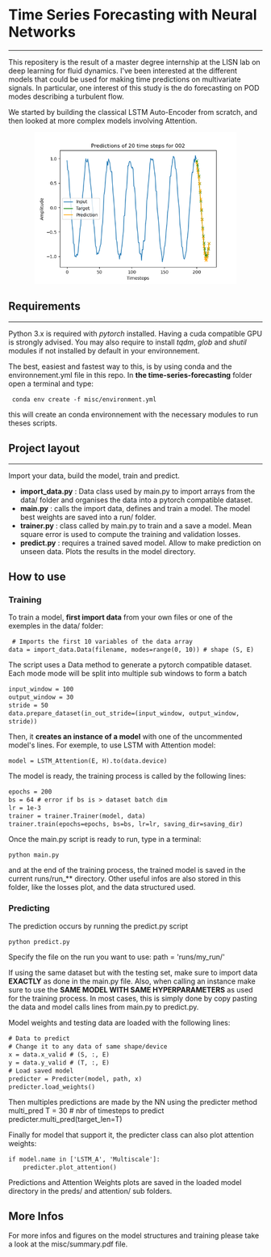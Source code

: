 # Time Series Forecasting with Neural Networks
--------

This repositery is the result of a master degree internship at the LISN lab on deep learning for fluid dynamics.
I've been interested at the different models that could be used for making time predictions on multivariate signals.
In particular, one interest of this study is the do forecasting on POD modes describing a turbulent flow. 

We started by building the classical LSTM Auto-Encoder from scratch, and then looked at more complex models involving Attention.

 <p align="center">
<img src=misc/figures/Mode002Batch000.png width="400" />
</p>

## Requirements
--------

Python 3.x is required with *pytorch* installed. Having a cuda compatible GPU is strongly advised. You may also require to install *tqdm*, *glob* and *shutil* modules if not installed by default in your environnement.

The best, easiest and fastest way to this, is by using conda and the environnement.yml file in this repo. In **the time-series-forecasting** folder open a terminal and type:

     conda env create -f misc/environment.yml
     
this will create an conda environnement with the necessary modules to run theses scripts.

## Project layout
--------

Import your data, build the model, train and predict.

<ul>
<li> <b>import_data.py</b> : Data class used by main.py to import arrays from the data/ folder and organises the data into a pytorch compatible dataset. </li>

<li>  <b>main.py</b>  : calls the import data, defines and train a model. The model best weights are saved into a run/ folder.</li>

<li>  <b>trainer.py</b>  : class called by main.py to train and a save a model. Mean square error is used to compute the training and validation losses.</li>

<li>  <b>predict.py</b>  : requires a trained saved model. Allow to make prediction on 
unseen data. Plots the results in the model directory. </li>
</ul>

## How to use

### Training

To train a model, **first import data** from your own files or one of the exemples in the data/ folder:

     # Imports the first 10 variables of the data array
    data = import_data.Data(filename, modes=range(0, 10)) # shape (S, E)
   
The script uses a Data method to generate a pytorch compatible dataset. Each mode mode will be split into multiple sub windows to form a batch

    input_window = 100
    output_window = 30
    stride = 50
    data.prepare_dataset(in_out_stride=(input_window, output_window, stride))

Then, it **creates an instance of a model** with one of the uncommented model's lines. For exemple, to use LSTM with Attention model:

    model = LSTM_Attention(E, H).to(data.device)

The model is ready, the training process is called by the following lines:

    epochs = 200
    bs = 64 # error if bs is > dataset batch dim
    lr = 1e-3
    trainer = trainer.Trainer(model, data)
    trainer.train(epochs=epochs, bs=bs, lr=lr, saving_dir=saving_dir)

Once the main.py script is ready to run, type in a terminal:

    python main.py

and at the end of the training process, the trained model is saved in the current runs/run_** directory. Other useful infos are also stored in this folder, like the losses plot, and the data structured used.

### Predicting

The prediction occurs by running the predict.py script

    python predict.py

Specify the file on the run you want to use:
    path = 'runs/my_run/'

If using the same dataset but with the testing set, make sure to import data **EXACTLY** as done in the main.py file.
Also, when calling an instance make sure to use the **SAME MODEL WITH SAME HYPERPARAMETERS** as used for the training process.
In most cases, this is simply done by copy pasting the data and model calls lines from main.py to predict.py.

Model weights and testing data are loaded with the following lines:

    # Data to predict
    # Change it to any data of same shape/device
    x = data.x_valid # (S, :, E)
    y = data.y_valid # (T, :, E)
    # Load saved model
    predicter = Predicter(model, path, x)
    predicter.load_weights()

Then multiples predictions are made by the NN using the predicter method multi_pred
    T = 30 # nbr of timesteps to predict
    predicter.multi_pred(target_len=T)

Finally for model that support it, the predicter class can also plot attention weights:

    if model.name in ['LSTM_A', 'Multiscale']:
        predicter.plot_attention()

Predictions and Attention Weights plots are saved in the loaded model directory in the preds/ and attention/ sub folders.

## More Infos

For more infos and figures on the model structures and training please take a look at the misc/summary.pdf file. 
